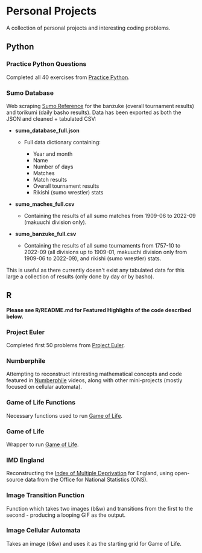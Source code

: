 # Personal Projects

A collection of personal projects and interesting coding problems.

## Python

### Practice Python Questions

Completed all 40 exercises from [Practice Python](https://www.practicepython.org).

### Sumo Database

Web scraping [Sumo Reference](https://sumodb.sumogames.de/Default.aspx) for the banzuke (overall tournament results) and torikumi (daily basho results). Data has been exported as both the JSON and cleaned + tabulated CSV:

* **sumo_database_full.json**

	* Full data dictionary containing:
	
		* Year and month
		* Name
		* Number of days
		* Matches
		* Match results
		* Overall tournament results
		* Rikishi (sumo wrestler) stats

* **sumo_maches_full.csv**

	* Containing the results of all sumo matches from 1909-06 to 2022-09 (makuuchi division only).

* **sumo_banzuke_full.csv**

	* Containing the results of all sumo tournaments from 1757-10 to 2022-09 (all divisions up to 1909-01, makuuchi division only from 1909-06 to 2022-09), and rikishi (sumo wrestler) stats.

This is useful as there currently doesn't exist any tabulated data for this large a collection of results (only done by day or by basho).

## R

**Please see R/README.md for Featured Highlights of the code described below.**

### Project Euler

Completed first 50 problems from [Project Euler](https://projecteuler.net).

### Numberphile

Attempting to reconstruct interesting mathematical concepts and code featured in [Numberphile](https://www.youtube.com/c/numberphile) videos, along with other mini-projects (mostly focused on cellular automata).

### Game of Life Functions

Necessary functions used to run [Game of Life](https://en.wikipedia.org/wiki/Conway%27s_Game_of_Life).

### Game of Life

Wrapper to run [Game of Life](https://en.wikipedia.org/wiki/Conway%27s_Game_of_Life).

### IMD England

Reconstructing the [Index of Multiple Deprivation](https://en.wikipedia.org/wiki/Multiple_deprivation_index) for England, using open-source data from the Office for National Statistics (ONS).

### Image Transition Function

Function which takes two images (b\&w) and transitions from the first to the second - producing a looping GIF as the output.

### Image Cellular Automata

Takes an image (b\&w) and uses it as the starting grid for Game of Life.
